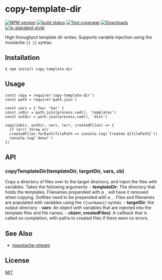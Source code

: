 copy-template-dir
=================

[![NPM version](https://img.shields.io/npm/v/copy-template-dir.svg?style=flat-square)](https://npmjs.org/package/copy-template-dir) [![build status](https://img.shields.io/travis/yoshuawuyts/copy-template-dir/master.svg?style=flat-square)](https://travis-ci.org/yoshuawuyts/copy-template-dir) [![Test coverage](https://img.shields.io/codecov/c/github/yoshuawuyts/copy-template-dir/master.svg?style=flat-square)](https://codecov.io/github/yoshuawuyts/copy-template-dir) [![Downloads](http://img.shields.io/npm/dm/copy-template-dir.svg?style=flat-square)](https://npmjs.org/package/copy-template-dir) [![js-standard-style](https://img.shields.io/badge/code%20style-standard-brightgreen.svg?style=flat-square)](https://github.com/feross/standard)

High throughput template dir writes. Supports variable injection using the mustache `{{ }}` syntax.

Installation
------------

    $ npm install copy-template-dir

Usage
-----

    const copy = require('copy-template-dir')
    const path = require('path.join')

    const vars = { foo: 'bar' }
    const inDir = path.join(process.cwd(), 'templates')
    const outDir = path.join(process.cwd(), 'dist')

    copy(inDir, outDir, vars, (err, createdFiles) => {
      if (err) throw err
      createdFiles.forEach(filePath => console.log(`Created ${filePath}`))
      console.log('done!')
    })

API
---

### copyTemplateDir(templateDir, targetDir, vars, cb)

Copy a directory of files over to the target directory, and inject the files with variables. Takes the following arguments: - **templateDir**: The directory that holds the templates. Filenames prepended with a `_` will have it removed when copying. Dotfiles need to be prepended with a `_`. Files and filenames are populated with variables using the `{{varName}}` syntax. - **targetDir**: the output directory - **vars**: An object with variables that are injected into the template files and file names. - **cb(err, createdFiles)**: A callback that is called on completion, with paths to created files if there were no errors.

See Also
--------

-   [maxstache-stream](https://github.com/yoshuawuyts/maxstache-stream)

License
-------

[MIT](https://tldrlegal.com/license/mit-license)
